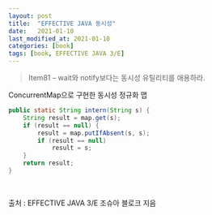 ```yaml
---
layout: post
title:  "EFFECTIVE JAVA 동시성"
date:   2021-01-10
last_modified_at: 2021-01-10
categories: [book]
tags: [book, EFFECTIVE JAVA 3/E]
---
```


>Item81 – wait와 notify보다는 동시성 유틸리티를 애용하라.

ConcurrentMap으로 구현한 동시성 정규화 맵

```java
public static String intern(String s) {
    String result = map.get(s);
    if (result == null) {
        result = map.putIfAbsent(s, s);
        if (result == null)
            result = s;
    }
    return result;
}
```
<br/>

출처 : EFFECTIVE JAVA 3/E 조슈아 블로크 지음

<br/>